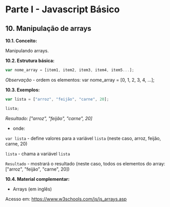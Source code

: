 # Parte I - Javascript Básico

## 10. Manipulação de arrays

**10.1. Conceito:** 

Manipulando arrays.


**10.2. Estrutura básica:**

```javascript
var nome_array = [item1, item2, item3, item4, item5...];
``` 

_Observação_ - ordem os elementos: var nome_array = [0, 1, 2, 3, 4, ...];


**10.3. Exemplos:** 

```javascript
var lista = ["arroz", "feijão", "carne", 20];

lista;
```

_Resultado: ["arroz", "feijão", "carne", 20]_

- onde:

`var lista` - define valores para a variável `lista` (neste caso, arroz, feijão, carne, 20)

`lista` - chama a variável `lista`

`Resultado` - mostrará o resultado (neste caso, todos os elementos do array: ["arroz", "feijão", "carne", 20])


**10.4. Material complementar:**

- Arrays (em inglês)

Acesso em: https://www.w3schools.com/js/js_arrays.asp
